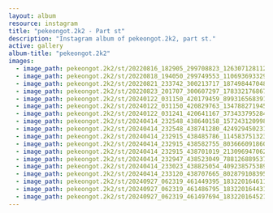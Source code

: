 ```yaml
---
layout: album
resource: instagram
title: "pekeongot.2k2 - Part st"
description: "Instagram album of pekeongot.2k2, part st."
active: gallery
album-title: "pekeongot.2k2"
images:
  - image_path: pekeongot.2k2/st/20220816_182905_299708823_1263071281124057_7944571854910510993_n.jpg
  - image_path: pekeongot.2k2/st/20220818_194050_299749553_1106936933295545_3079310524039952919_n.jpg
  - image_path: pekeongot.2k2/st/20220821_233742_300213717_187498447048393_3722079125021491651_n.jpg
  - image_path: pekeongot.2k2/st/20220823_201707_300607297_1783321768670823_8725687830389421395_n.jpg
  - image_path: pekeongot.2k2/st/20240122_031150_420179459_899316568391483_7635315888201709846_n.jpg
  - image_path: pekeongot.2k2/st/20240122_031150_420829763_1347882719450926_3913128435598951122_n.jpg
  - image_path: pekeongot.2k2/st/20240122_031241_420641167_373433795284185_6866362107082811444_n.jpg
  - image_path: pekeongot.2k2/st/20240414_232548_438640158_1572431209980381_8363034149601695033_n.jpg
  - image_path: pekeongot.2k2/st/20240414_232548_438741280_424929450231694_4784582276826686313_n.jpg
  - image_path: pekeongot.2k2/st/20240414_232915_438485786_1145837513238887_582560004290441233_n.jpg
  - image_path: pekeongot.2k2/st/20240414_232915_438582755_803666091860815_9040093456639313570_n.jpg
  - image_path: pekeongot.2k2/st/20240414_232915_438701019_2130969470622519_367484488320279196_n.jpg
  - image_path: pekeongot.2k2/st/20240414_232947_438523049_788126889537279_4113314487565522706_n.jpg
  - image_path: pekeongot.2k2/st/20240414_233023_438825054_409238575389297_461916469103257114_n.jpg
  - image_path: pekeongot.2k2/st/20240414_233120_438707665_802879108395002_422268726444254683_n.jpg
  - image_path: pekeongot.2k2/st/20240927_062319_461449395_18322016461159460_1487742054418003755_n.jpg
  - image_path: pekeongot.2k2/st/20240927_062319_461486795_18322016443159460_8679291070681354377_n.jpg
  - image_path: pekeongot.2k2/st/20240927_062319_461497694_18322016452159460_3745189812094433602_n.jpg
---
```

